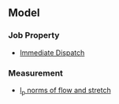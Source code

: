 ## Model


### Job Property
- [Immediate Dispatch](./file/immediateDispatch.md)
    
### Measurement
- [l<sub>p</sub> norms of flow and stretch](./filelpNorm.md)
